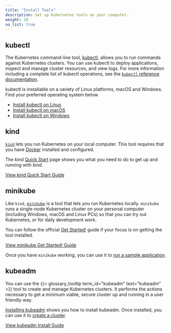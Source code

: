 ```yaml
---
title: "Install Tools"
description: Set up Kubernetes tools on your computer.
weight: 10
no_list: true
---
```


## kubectl

<!-- overview -->
The Kubernetes command-line tool, [kubectl](/docs/reference/kubectl/kubectl/), allows
you to run commands against Kubernetes clusters.
You can use kubectl to deploy applications, inspect and manage cluster resources,
and view logs. For more information including a complete list of kubectl operations, see the
[`kubectl` reference documentation](/docs/reference/kubectl/).

kubectl is installable on a variety of Linux platforms, macOS and Windows. 
Find your preferred operating system below.

- [Install kubectl on Linux](/docs/tasks/tools/install-kubectl-linux)
- [Install kubectl on macOS](/docs/tasks/tools/install-kubectl-macos)
- [Install kubectl on Windows](/docs/tasks/tools/install-kubectl-windows)

## kind

[`kind`](https://kind.sigs.k8s.io/docs/) lets you run Kubernetes on
your local computer. This tool requires that you have
[Docker](https://docs.docker.com/get-docker/) installed and configured.

The kind [Quick Start](https://kind.sigs.k8s.io/docs/user/quick-start/) page
shows you what you need to do to get up and running with kind.

<a class="btn btn-primary" href="https://kind.sigs.k8s.io/docs/user/quick-start/" role="button" aria-label="View kind Quick Start Guide">View kind Quick Start Guide</a>

## minikube

Like `kind`, [`minikube`](https://minikube.sigs.k8s.io/) is a tool that lets you run Kubernetes
locally. `minikube` runs a single-node Kubernetes cluster on your personal
computer (including Windows, macOS and Linux PCs) so that you can try out
Kubernetes, or for daily development work.

You can follow the official
[Get Started!](https://minikube.sigs.k8s.io/docs/start/) guide if your focus is
on getting the tool installed.

<a class="btn btn-primary" href="https://minikube.sigs.k8s.io/docs/start/" role="button" aria-label="View minikube Get Started! Guide">View minikube Get Started! Guide</a>

Once you have `minikube` working, you can use it to
[run a sample application](/docs/tutorials/hello-minikube/).

## kubeadm

You can use the {{< glossary_tooltip term_id="kubeadm" text="kubeadm" >}} tool to create and manage Kubernetes clusters.
It performs the actions necessary to get a minimum viable, secure cluster up and running in a user friendly way.

[Installing kubeadm](/docs/setup/production-environment/tools/kubeadm/install-kubeadm/) shows you how to install kubeadm.
Once installed, you can use it to [create a cluster](/docs/setup/production-environment/tools/kubeadm/create-cluster-kubeadm/).

<a class="btn btn-primary" href="/docs/setup/production-environment/tools/kubeadm/install-kubeadm/" role="button" aria-label="View kubeadm Install Guide">View kubeadm Install Guide</a>
